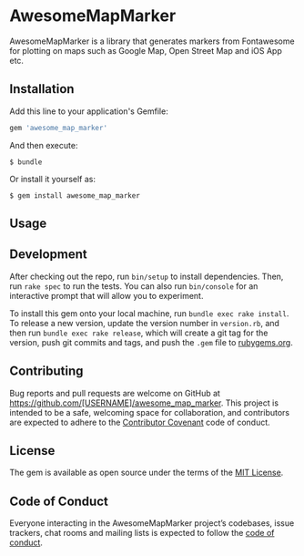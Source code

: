 # AwesomeMapMarker

AwesomeMapMarker is a library that generates markers from Fontawesome for plotting on maps such as Google Map, Open Street Map and iOS App etc.

## Installation

Add this line to your application's Gemfile:

```ruby
gem 'awesome_map_marker'
```

And then execute:

    $ bundle

Or install it yourself as:

    $ gem install awesome_map_marker

## Usage



## Development

After checking out the repo, run `bin/setup` to install dependencies. Then, run `rake spec` to run the tests. You can also run `bin/console` for an interactive prompt that will allow you to experiment.

To install this gem onto your local machine, run `bundle exec rake install`. To release a new version, update the version number in `version.rb`, and then run `bundle exec rake release`, which will create a git tag for the version, push git commits and tags, and push the `.gem` file to [rubygems.org](https://rubygems.org).

## Contributing

Bug reports and pull requests are welcome on GitHub at https://github.com/[USERNAME]/awesome_map_marker. This project is intended to be a safe, welcoming space for collaboration, and contributors are expected to adhere to the [Contributor Covenant](http://contributor-covenant.org) code of conduct.

## License

The gem is available as open source under the terms of the [MIT License](https://opensource.org/licenses/MIT).

## Code of Conduct

Everyone interacting in the AwesomeMapMarker project’s codebases, issue trackers, chat rooms and mailing lists is expected to follow the [code of conduct](https://github.com/[USERNAME]/awesome_map_marker/blob/master/CODE_OF_CONDUCT.md).
